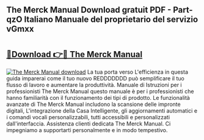 ## The Merck Manual Download gratuit PDF - Part-qzO Italiano Manuale del proprietario del servizio vGmxx

# <h2><a href="http://dfgmymx.blite.top/?on=The+Merck+Manual">🔗Download 👉🔴 The Merck Manual</a></h2>

[![The Merck Manual download](https://i.imgur.com/lujVjoI.png)](http://dfgmymx.blite.top/?on=The+Merck+Manual)
La tua porta verso L'efficienza in questa guida imparerai come il tuo nuovo REDDDDDDD può semplificare il tuo flusso di lavoro e aumentare la produttività. Manuale di Istruzioni per i professionisti The Merck Manual questo manuale è per i professionisti che hanno familiarità con il funzionamento dei tipi di prodotto. Le funzionalità avanzate di The Merck Manual includono la scansione delle impronte digitali, L'integrazione della Casa Intelligente, gli aggiornamenti automatici e i comandi vocali personalizzabili, tutti accessibili e personalizzati dall'interfaccia. Assistenza clienti dedicata The Merck Manual. Ci impegniamo a supportarti personalmente e in modo tempestivo.
